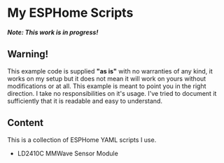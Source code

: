 # My ESPHome Scripts

***Note: This work is in progress!***

## Warning!

This example code is supplied **"as is"** with no warranties of any kind, it works on my setup but it does not mean it will work on yours without modifications or at all. This example is meant to point you in the right direction. I take no responsibilities on it's usage. 
I've tried to document it sufficiently that it is readable and easy to understand.

## Content
This is a collection of ESPHome YAML scripts I use.

- LD2410C MMWave Sensor Module
